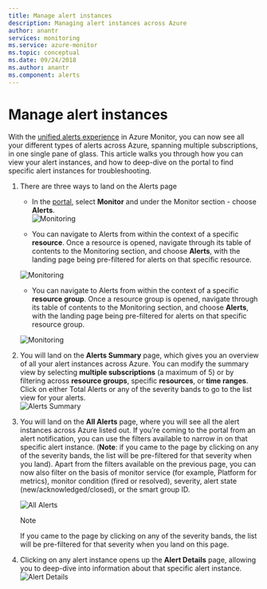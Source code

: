 ```yaml
---
title: Manage alert instances
description: Managing alert instances across Azure
author: anantr
services: monitoring
ms.service: azure-monitor
ms.topic: conceptual
ms.date: 09/24/2018
ms.author: anantr
ms.component: alerts
---
```


# Manage alert instances
With the [unified alerts experience](https://aka.ms/azure-alerts-overview) in Azure Monitor, you can now see all your different types of alerts across Azure, spanning multiple subscriptions, in one single pane of glass. This article walks you through how you can view your alert instances, and how to deep-dive on the portal to find specific alert instances for troubleshooting.

1. There are three ways to land on the Alerts page

   + In the [portal](https://portal.azure.com/), select **Monitor** and under the Monitor section - choose **Alerts**.  
    ![Monitoring](./media/monitoring-alerts-managing-alerts-instances/monitoring-alerts-managing-alert-instances-toc.jpg)
  
   + You can navigate to Alerts from within the context of a specific **resource**. Once a resource is opened, navigate through its table of contents to the Monitoring section, and choose **Alerts**, with the landing page being pre-filtered for alerts on that specific resource.
   
    ![Monitoring](./media/monitoring-alerts-managing-alerts-instances/alert-resource.JPG)
    
   + You can navigate to Alerts from within the context of a specific **resource group**. Once a resource group is opened, navigate through its table of contents to the Monitoring section, and choose **Alerts**, with the landing page being pre-filtered for alerts on that specific resource group.    
   
    ![Monitoring](./media/monitoring-alerts-managing-alerts-instances/alert-rg.JPG)

1.	You will land on the **Alerts Summary** page, which gives you an overview of all your alert instances across Azure. You can modify the summary view by selecting **multiple subscriptions** (a maximum of 5) or by filtering across **resource groups**, specific **resources**, or **time ranges**. Click on either Total Alerts or any of the severity bands to go to the list view for your alerts.     
    ![Alerts Summary](./media/monitoring-alerts-managing-alerts-instances/alerts-summary.jpg)
 
1.	You will land on the **All Alerts** page, where you will see all the alert instances across Azure listed out. If you’re coming to the portal from an alert notification, you can use the filters available to narrow in on that specific alert instance. (**Note**: if you came to the page by clicking on any of the severity bands, the list will be pre-filtered for that severity when you land). Apart from the filters available on the previous page, you can now also filter on the basis of monitor service (for example, Platform for metrics), monitor condition (fired or resolved), severity, alert state (new/acknowledged/closed), or the smart group ID.

    ![All Alerts](./media/monitoring-alerts-managing-alerts-instances/all-alerts.jpg)

    > [!NOTE]
    >  If you came to the page by clicking on any of the severity bands, the list will be pre-filtered for that severity when you land on this page.
 
1.	Clicking on any alert instance opens up the **Alert Details** page, allowing you to deep-dive into information about that specific alert instance.   
![Alert Details](./media/monitoring-alerts-managing-alerts-instances/alert-details.jpg)  
